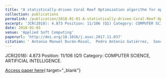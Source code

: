 ```yaml
---
title: "A statistically-driven Coral Reef Optimization algorithm for optimal size reduction of time series"
collection: publications
permalink: /publication/2018-01-01-A-statistically-driven-Coral-Reef-Optimization-algorithm-for-optimal-size-reduction-of-time-series
excerpt: 'JCR(2018): 4.873 Position: 11/106 (Q1) Category: COMPUTER SCIENCE, ARTIFICIAL INTELLIGENCE.'
date: 2018-01-01
venue: 'Applied Soft Computing'
paperurl: 'http://doi.org/10.1016/j.asoc.2017.11.037'
citation: ' Antonio Manuel Durán-Rosal,  Pedro Antonio Gutiérrez,  Sancho Salcedo-Sanz,  César Hervás-Martínez, &quot;A statistically-driven Coral Reef Optimization algorithm for optimal size reduction of time series.&quot; Applied Soft Computing, Vol. 63, 2018, pp.139-153.'
---
```

JCR(2018): 4.873 Position: 11/106 (Q1) Category: COMPUTER SCIENCE, ARTIFICIAL INTELLIGENCE.

[Access paper here](http://doi.org/10.1016/j.asoc.2017.11.037){:target="_blank"}
